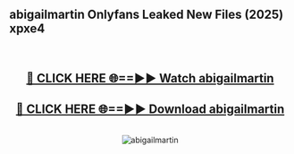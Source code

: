 <h2>abigailmartin Onlyfans Leaked New Files (2025) xpxe4</h2>
<br>
<div align="center">
<h2><a href="https://mediafiles.top/abigailmartin&ref=git" rel="nofollow">🔴 CLICK HERE 🌐==►► Watch abigailmartin</a></h2>
<h2><a href="https://mediafiles.top/abigailmartin&ref=git" rel="nofollow">🔴 CLICK HERE 🌐==►► Download abigailmartin</a></h2>
<br>
<a href="https://mediafiles.top/abigailmartin&ref=git" rel="nofollow" data-target="animated-image.originalLink"><img src="https://i.ibb.co.com/xMMVF88/686577567.gif" alt="abigailmartin" style="max-width: 100%; display: inline-block;" data-target="animated-image.originalImage"></a>
</div>
<br>
<br>